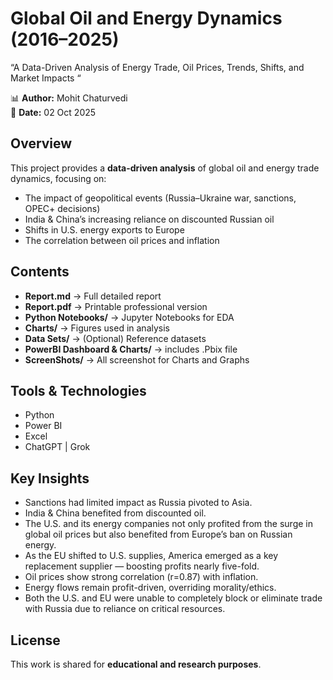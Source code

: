 
# Global Oil and Energy Dynamics (2016–2025)

“A Data-Driven Analysis of Energy Trade, Oil Prices, Trends, Shifts, and Market Impacts “

📊 **Author:** Mohit Chaturvedi  
📅 **Date:** 02 Oct 2025  

## Overview
This project provides a **data-driven analysis** of global oil and energy trade dynamics, focusing on:
- The impact of geopolitical events (Russia–Ukraine war, sanctions, OPEC+ decisions)
- India & China’s increasing reliance on discounted Russian oil
- Shifts in U.S. energy exports to Europe
- The correlation between oil prices and inflation

## Contents
- **Report.md** → Full detailed report  
- **Report.pdf** → Printable professional version
- **Python Notebooks/** → Jupyter Notebooks for EDA 
- **Charts/** → Figures used in analysis  
- **Data Sets/** → (Optional) Reference datasets
- **PowerBI Dashboard & Charts/** → includes .Pbix file
- **ScreenShots/** → All screenshot for Charts and Graphs
  

## Tools & Technologies
- Python  
- Power BI  
- Excel  
- ChatGPT | Grok  

## Key Insights
- Sanctions had limited impact as Russia pivoted to Asia.  
- India & China benefited from discounted oil.
- The U.S. and its energy companies not only profited from the surge in global oil prices but also benefited from Europe’s ban on Russian energy.
- As the EU shifted to U.S. supplies, America emerged as a key replacement supplier — boosting profits nearly five-fold.
- Oil prices show strong correlation (r=0.87) with inflation.  
- Energy flows remain profit-driven, overriding morality/ethics.  
- Both the U.S. and EU were unable to completely block or eliminate trade with Russia due to reliance on critical resources.
## License
This work is shared for **educational and research purposes**.
